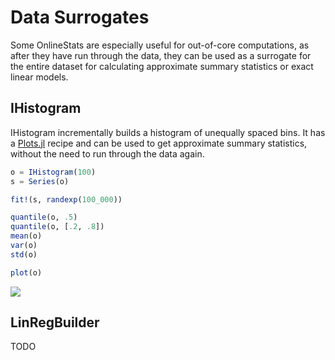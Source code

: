 # Data Surrogates

Some OnlineStats are especially useful for out-of-core computations, as after they have run
through the data, they can be used as a surrogate for the entire dataset for calculating
approximate summary statistics or exact linear models.

## IHistogram

IHistogram incrementally builds a histogram of unequally spaced bins.  It has a 
[Plots.jl](https://github.com/JuliaPlots/Plots.jl) recipe and can be used to get 
approximate summary statistics, without the need to run through the data again.

```julia
o = IHistogram(100)
s = Series(o)

fit!(s, randexp(100_000))

quantile(o, .5)
quantile(o, [.2, .8])
mean(o)
var(o)
std(o)

plot(o)
```

![](https://user-images.githubusercontent.com/8075494/32749535-aae54900-c88d-11e7-8998-7fa6881635d5.png)

## LinRegBuilder

TODO
